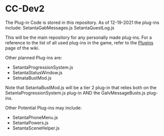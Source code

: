 # CC-Dev2

The Plug-in Code is stored in this repository. 
As of 12-19-2021 the plug-ins include:
SetantaGabMessages.js
SetantaQuestLog.js

This will be the main repository for any personally made plug-ins. For a reference to the list of all used plug-ins in the game, refer to the [Plugins](https://github.com/Setanta357/CC-Dev2/wiki/Plug-ins) page of the wiki.

Other planned Plug-ins are:
* SetantaProgressionSystem.js
* SetantaStatusWindow.js
* SetnataBustMod.js


Note that SetantaBustMod.js will be a tier 2 plug-in that relies both on the SetantaProgressionSystem.js plug-in AND the GalvMessageBusts.js plug-ins.

Other Potential Plug-ins may include:
* SetantaPhoneMenu.js
* SetantaPowers.js
* SetantaSceneHelper.js
